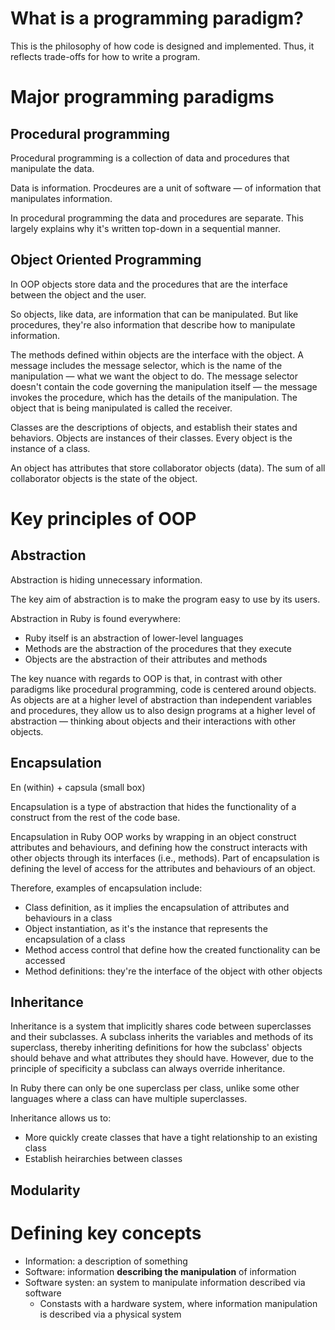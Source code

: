 # What is a programming paradigm?

This is the philosophy of how code is designed and implemented. Thus, it reflects trade-offs for how to write a program.

# Major programming paradigms

## Procedural programming

Procedural programming is a collection of data and procedures that manipulate the data.

Data is information. Procdeures are a unit of software — of information that manipulates information.

In procedural programming the data and procedures are separate. This largely explains why it's written top-down in a sequential manner.

## Object Oriented Programming

In OOP objects store data and the procedures that are the interface between the object and the user.

So objects, like data, are information that can be manipulated. But like procedures, they're also information that describe how to manipulate information.

The methods defined within objects are the interface with the object. A message includes the message selector, which is the name of the manipulation — what we want the object to do. The message selector doesn't contain the code governing the manipulation itself — the message invokes the procedure, which has the details of the manipulation. The object that is being manipulated is called the receiver.

Classes are the descriptions of objects, and establish their states and behaviors. Objects are instances of their classes. Every object is the instance of a class.

An object has attributes that store collaborator objects (data). The sum of all collaborator objects is the state of the object.

# Key principles of OOP

## Abstraction

Abstraction is hiding unnecessary information.

The key aim of abstraction is to make the program easy to use by its users.

Abstraction in Ruby is found everywhere:
- Ruby itself is an abstraction of lower-level languages
- Methods are the abstraction of the procedures that they execute
- Objects are the abstraction of their attributes and methods

The key nuance with regards to OOP is that, in contrast with other paradigms like procedural programming, code is centered around objects. As objects are at a higher level of abstraction than independent variables and procedures, they allow us to also design programs at a higher level of abstraction — thinking about objects and their interactions with other objects.

## Encapsulation

En (within) + capsula (small box)

Encapsulation is a type of abstraction that hides the functionality of a construct from the rest of the code base.

Encapsulation in Ruby OOP works by wrapping in an object construct attributes and behaviours, and defining how the construct interacts with other objects through its interfaces (i.e., methods). Part of encapsulation is defining the level of access for the attributes and behaviours of an object.

Therefore, examples of encapsulation include:

- Class definition, as it implies the encapsulation of attributes and behaviours in a class
- Object instantiation, as it's the instance that represents the encapsulation of a class
- Method access control that define how the created functionality can be accessed
- Method definitions: they're the interface of the object with other objects

## Inheritance

Inheritance is a system that implicitly shares code between superclasses and their subclasses. A subclass inherits the variables and methods of its superclass, thereby inheriting definitions for how the subclass' objects should behave and what attributes they should have. However, due to the principle of specificity a subclass can always override inheritance.

In Ruby there can only be one superclass per class, unlike some other languages where a class can have multiple superclasses.

Inheritance allows us to:
- More quickly create classes that have a tight relationship to an existing class
- Establish heirarchies between classes

## Modularity

# Defining key concepts

- Information: a description of something
- Software: information **describing the manipulation** of information
- Software systen: an system to manipulate information described via software
  - Constasts with a hardware system, where information manipulation is described via a physical system

